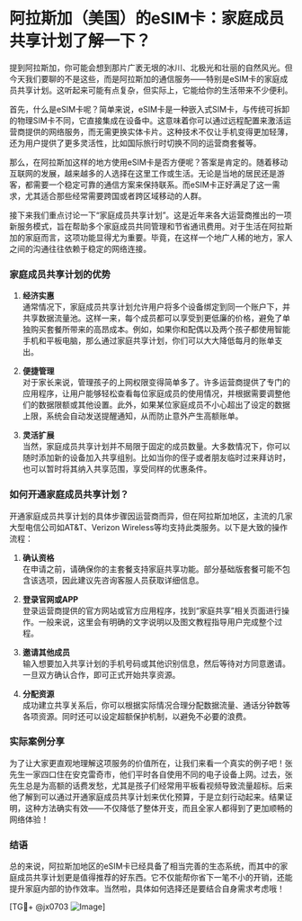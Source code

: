 # 阿拉斯加（美国）的eSIM卡：家庭成员共享计划了解一下？

提到阿拉斯加，你可能会想到那片广袤无垠的冰川、北极光和壮丽的自然风光。但今天我们要聊的不是这些，而是阿拉斯加的通信服务——特别是eSIM卡的家庭成员共享计划。这听起来可能有点复杂，但实际上，它能给你的生活带来不少便利。

首先，什么是eSIM卡呢？简单来说，eSIM卡是一种嵌入式SIM卡，与传统可拆卸的物理SIM卡不同，它直接集成在设备中。这意味着你可以通过远程配置来激活运营商提供的网络服务，而无需更换实体卡片。这种技术不仅让手机变得更加轻薄，还为用户提供了更多灵活性，比如国际旅行时切换不同的运营商套餐等。

那么，在阿拉斯加这样的地方使用eSIM卡是否方便呢？答案是肯定的。随着移动互联网的发展，越来越多的人选择在这里工作或生活。无论是当地的居民还是游客，都需要一个稳定可靠的通信方案来保持联系。而eSIM卡正好满足了这一需求，尤其适合那些经常需要跨国或者跨区域移动的人群。

接下来我们重点讨论一下“家庭成员共享计划”。这是近年来各大运营商推出的一项新服务模式，旨在帮助多个家庭成员共同管理和节省通讯费用。对于生活在阿拉斯加的家庭而言，这项功能显得尤为重要。毕竟，在这样一个地广人稀的地方，家人之间的沟通往往依赖于稳定的网络连接。

### 家庭成员共享计划的优势

1. **经济实惠**  
   通常情况下，家庭成员共享计划允许用户将多个设备绑定到同一个账户下，并共享数据流量池。这样一来，每个成员都可以享受到更低廉的价格，避免了单独购买套餐所带来的高昂成本。例如，如果你和配偶以及两个孩子都使用智能手机和平板电脑，那么通过家庭共享计划，你们可以大大降低每月的账单支出。

2. **便捷管理**  
   对于家长来说，管理孩子的上网权限变得简单多了。许多运营商提供了专门的应用程序，让用户能够轻松查看每位家庭成员的使用情况，并根据需要调整他们的数据限额或其他设置。此外，如果某位家庭成员不小心超出了设定的数据上限，系统会自动发送提醒通知，从而防止意外产生高额账单。

3. **灵活扩展**  
   当然，家庭成员共享计划并不局限于固定的成员数量。大多数情况下，你可以随时添加新的设备加入共享组别。比如当你的侄子或者朋友临时过来拜访时，也可以暂时将其纳入共享范围，享受同样的优惠条件。

### 如何开通家庭成员共享计划？

开通家庭成员共享计划的具体步骤因运营商而异，但在阿拉斯加地区，主流的几家大型电信公司如AT&T、Verizon Wireless等均支持此类服务。以下是大致的操作流程：

1. **确认资格**  
   在申请之前，请确保你的主套餐支持家庭共享功能。部分基础版套餐可能不包含该选项，因此建议先咨询客服人员获取详细信息。

2. **登录官网或APP**  
   登录运营商提供的官方网站或官方应用程序，找到“家庭共享”相关页面进行操作。一般来说，这里会有明确的文字说明以及图文教程指导用户完成整个过程。

3. **邀请其他成员**  
   输入想要加入共享计划的手机号码或其他识别信息，然后等待对方同意邀请。一旦双方确认合作，即可正式开始共享资源。

4. **分配资源**  
   成功建立共享关系后，你可以根据实际情况合理分配数据流量、通话分钟数等各项资源。同时还可以设定超额保护机制，以避免不必要的浪费。

### 实际案例分享

为了让大家更直观地理解这项服务的价值所在，让我们来看一个真实的例子吧！张先生一家四口住在安克雷奇市，他们平时各自使用不同的电子设备上网。过去，张先生总是为高额的话费发愁，尤其是孩子们经常用平板看视频导致流量超标。后来他了解到可以通过开通家庭成员共享计划来优化预算，于是立刻行动起来。结果证明，这种方法确实有效——不仅降低了整体开支，而且全家人都得到了更加顺畅的网络体验！

### 结语

总的来说，阿拉斯加地区的eSIM卡已经具备了相当完善的生态系统，而其中的家庭成员共享计划更是值得推荐的好东西。它不仅能帮你省下一笔不小的开销，还能提升家庭内部的协作效率。当然啦，具体如何选择还是要结合自身需求考虑哦！

[TG💪+ @jx0703 ![Image](https://github.com/user-attachments/assets/dbca1d08-cadb-493c-b0ec-ad6f7a83f270)]